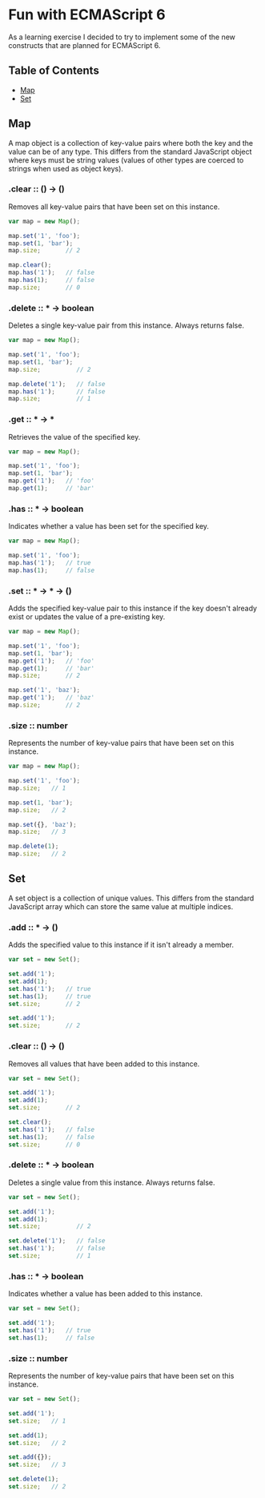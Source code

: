 Fun with ECMAScript 6
=====================

As a learning exercise I decided to try to implement some of the new constructs that are planned for ECMAScript 6.

Table of Contents
-----------------

* [Map](#Map)
* [Set](#Set)

Map
---

A map object is a collection of key-value pairs where both the key and the value can be of any type. This differs from the standard JavaScript object where keys must be string values (values of other types are coerced to strings when used as object keys).

### .clear :: () -> ()

Removes all key-value pairs that have been set on this instance.

```javascript
var map = new Map();

map.set('1', 'foo');
map.set(1, 'bar');
map.size;       // 2

map.clear();
map.has('1');   // false
map.has(1);     // false
map.size;       // 0
```

### .delete :: * -> boolean

Deletes a single key-value pair from this instance. Always returns false.

```javascript
var map = new Map();

map.set('1', 'foo');
map.set(1, 'bar');
map.size;          // 2

map.delete('1');   // false
map.has('1');      // false
map.size;          // 1
```

### .get :: * -> *

Retrieves the value of the specified key.

```javascript
var map = new Map();

map.set('1', 'foo');
map.set(1, 'bar');
map.get('1');   // 'foo'
map.get(1);     // 'bar'
```

### .has :: * -> boolean

Indicates whether a value has been set for the specified key.

```javascript
var map = new Map();

map.set('1', 'foo');
map.has('1');   // true
map.has(1);     // false
```

### .set :: * -> * -> ()

Adds the specified key-value pair to this instance if the key doesn't already exist or updates the value of a pre-existing key.

```javascript
var map = new Map();

map.set('1', 'foo');
map.set(1, 'bar');
map.get('1');   // 'foo'
map.get(1);     // 'bar'
map.size;       // 2

map.set('1', 'baz');
map.get('1');   // 'baz'
map.size;       // 2
```

### .size :: number

Represents the number of key-value pairs that have been set on this instance.

```javascript
var map = new Map();

map.set('1', 'foo');
map.size;   // 1

map.set(1, 'bar');
map.size;   // 2

map.set({}, 'baz');
map.size;   // 3

map.delete(1);
map.size;   // 2
```

Set
---

A set object is a collection of unique values. This differs from the standard JavaScript array which can store the same value at multiple indices.

### .add :: * -> ()

Adds the specified value to this instance if it isn't already a member.

```javascript
var set = new Set();

set.add('1');
set.add(1);
set.has('1');   // true
set.has(1);     // true
set.size;       // 2

set.add('1');
set.size;       // 2
```

### .clear :: () -> ()

Removes all values that have been added to this instance.

```javascript
var set = new Set();

set.add('1');
set.add(1);
set.size;       // 2

set.clear();
set.has('1');   // false
set.has(1);     // false
set.size;       // 0
```

### .delete :: * -> boolean

Deletes a single value from this instance. Always returns false.

```javascript
var set = new Set();

set.add('1');
set.add(1);
set.size;          // 2

set.delete('1');   // false
set.has('1');      // false
set.size;          // 1
```

### .has :: * -> boolean

Indicates whether a value has been added to this instance.

```javascript
var set = new Set();

set.add('1');
set.has('1');   // true
set.has(1);     // false
```

### .size :: number

Represents the number of key-value pairs that have been set on this instance.

```javascript
var set = new Set();

set.add('1');
set.size;   // 1

set.add(1);
set.size;   // 2

set.add({});
set.size;   // 3

set.delete(1);
set.size;   // 2
```
